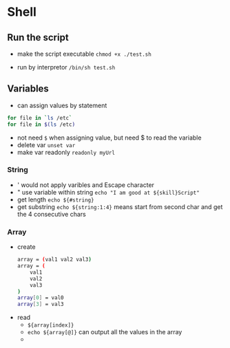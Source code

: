 # Shell

## Run the script
- make the script executable
`chmod +x ./test.sh`

- run by interpretor
`/bin/sh test.sh`

## Variables

- can assign values by statement
```sh
for file in `ls /etc`
for file in $(ls /etc)
```
- not need `$` when assigning value, but need $ to read the variable
- delete var `unset var`
- make var readonly `readonly myUrl`

### String
- \' would not apply varibles and Escape character
- \" use variable within string `echo "I am good at ${skill}Script"`
- get length `echo ${#string}`
- get substring `echo ${string:1:4}` means start from second char and get the 4 consecutive chars

### Array
- create
    ```sh
    array = (val1 val2 val3)
    array = (
        val1
        val2
        val3
    )
    array[0] = val0
    array[3] = val3
    ```
- read
    - `${array[index]}`
    - `echo ${array[@]}` can output all the values in the array
    - 